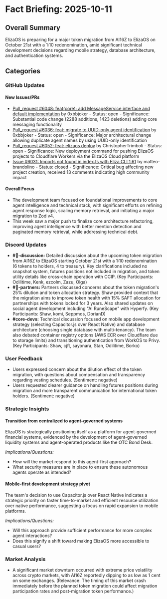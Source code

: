 # Fact Briefing: 2025-10-11

## Overall Summary
ElizaOS is preparing for a major token migration from AI16Z to ElizaOS on October 21st with a 1:10 redenomination, amid significant technical development decisions regarding mobile strategy, database architecture, and authentication systems.

## Categories

### GitHub Updates

#### New Issues/PRs
- [Pull_request #6048: feat(core): add MessageService interface and default implementation](https://github.com/elizaos/eliza/pull/6048) by 0xbbjoker - Status: open - Significance: Substantial code change (2288 additions, 1423 deletions) adding core messaging functionality
- [Pull_request #6036: feat: migrate to UUID-only agent identification](https://github.com/elizaos/eliza/pull/6036) by 0xbbjoker - Status: open - Significance: Major architectural change allowing duplicate agent names by using UUID-only identification
- [Pull_request #6052: feat: elizaos deploy](https://github.com/elizaos/eliza/pull/6052) by ChristopherTrimboli - Status: open - Significance: New deployment command for pushing ElizaOS projects to Cloudflare Workers via the ElizaOS Cloud platform
- [Issue #6031: Imports not found in index.ts with Eliza CLI 1.61](https://github.com/elizaos/eliza/issues/6031) by matteo-brandolino - Status: closed - Significance: Critical bug affecting new project creation, received 13 comments indicating high community impact

#### Overall Focus
- The development team focused on foundational improvements to core agent intelligence and technical stack, with significant efforts on refining agent response logic, scaling memory retrieval, and initiating a major migration to Zod v4.
- This week saw a major push to finalize core architecture refactoring, improving agent intelligence with better mention detection and paginated memory retrieval, while addressing technical debt.

### Discord Updates
- **#💬-discussion:** Detailed discussion about the upcoming token migration from AI16Z to ElizaOS starting October 21st with a 1:10 redenomination (6 tokens to holders, 4 to treasury). Key clarifications included no snapshot system, futures positions not included in migration, and token utility details like cross-chain operation with CCIP. (Key Participants: Odilitime, Kenk, ezcolm, Zazu, Olga)
- **#🥇-partners:** Partners discussed concerns about the token migration's 25% dilution and token allocation strategy. Shaw provided context that the migration aims to improve token health with 15% SAFT allocation for partnerships with tokens locked for 3 years. Also shared updates on social agent development including "AI RuneScape" with Hyperfy. (Key Participants: Shaw, komi, Seppmos, DorianD)
- **#core-devs:** Technical discussion focused on mobile app development strategy (selecting Capacitor.js over React Native) and database architecture (choosing single database with multi-tenancy). The team also debated container registry options (AWS ECR over Cloudflare due to storage limits) and transitioning authentication from WorkOS to Privy. (Key Participants: Shaw, cjft, sayonara, Stan, Odilitime, Borko)

### User Feedback
- Users expressed concern about the dilution effect of the token migration, with questions about compensation and transparency regarding vesting schedules. (Sentiment: negative)
- Users requested clearer guidance on handling futures positions during migration and more transparent communication for international token holders. (Sentiment: negative)

### Strategic Insights

#### Transition from centralized to agent-governed systems
ElizaOS is strategically positioning itself as a platform for agent-governed financial systems, evidenced by the development of agent-governed liquidity systems and agent-operated products like the OTC Bond Desk.

*Implications/Questions:*
  - How will the market respond to this agent-first approach?
  - What security measures are in place to ensure these autonomous agents operate as intended?

#### Mobile-first development strategy pivot
The team's decision to use Capacitor.js over React Native indicates a strategic priority on faster time-to-market and efficient resource utilization over native performance, suggesting a focus on rapid expansion to mobile platforms.

*Implications/Questions:*
  - Will this approach provide sufficient performance for more complex agent interactions?
  - Does this signify a shift toward making ElizaOS more accessible to casual users?

### Market Analysis
- A significant market downturn occurred with extreme price volatility across crypto markets, with AI16Z reportedly dipping to as low as 1 cent on some exchanges. (Relevance: The timing of this market crash immediately before the planned token migration could affect migration participation rates and post-migration token performance.)